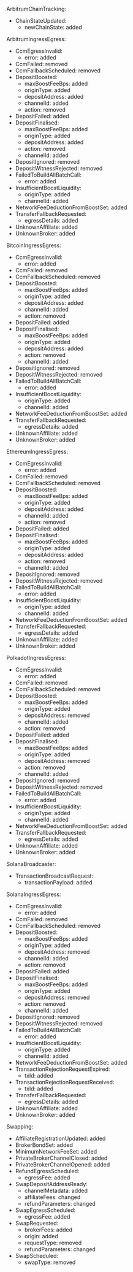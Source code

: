 ArbitrumChainTracking:
  - ChainStateUpdated:
    - newChainState: added

ArbitrumIngressEgress:
  - CcmEgressInvalid:
    - error: added
  - CcmFailed: removed
  - CcmFallbackScheduled: removed
  - DepositBoosted:
    - maxBoostFeeBps: added
    - originType: added
    - depositAddress: added
    - channelId: added
    - action: removed
  - DepositFailed: added
  - DepositFinalised:
    - maxBoostFeeBps: added
    - originType: added
    - depositAddress: added
    - action: removed
    - channelId: added
  - DepositIgnored: removed
  - DepositWitnessRejected: removed
  - FailedToBuildAllBatchCall:
    - error: added
  - InsufficientBoostLiquidity:
    - originType: added
    - channelId: added
  - NetworkFeeDeductionFromBoostSet: added
  - TransferFallbackRequested:
    - egressDetails: added
  - UnknownAffiliate: added
  - UnknownBroker: added

BitcoinIngressEgress:
  - CcmEgressInvalid:
    - error: added
  - CcmFailed: removed
  - CcmFallbackScheduled: removed
  - DepositBoosted:
    - maxBoostFeeBps: added
    - originType: added
    - depositAddress: added
    - channelId: added
    - action: removed
  - DepositFailed: added
  - DepositFinalised:
    - maxBoostFeeBps: added
    - originType: added
    - depositAddress: added
    - action: removed
    - channelId: added
  - DepositIgnored: removed
  - DepositWitnessRejected: removed
  - FailedToBuildAllBatchCall:
    - error: added
  - InsufficientBoostLiquidity:
    - originType: added
    - channelId: added
  - NetworkFeeDeductionFromBoostSet: added
  - TransferFallbackRequested:
    - egressDetails: added
  - UnknownAffiliate: added
  - UnknownBroker: added

EthereumIngressEgress:
  - CcmEgressInvalid:
    - error: added
  - CcmFailed: removed
  - CcmFallbackScheduled: removed
  - DepositBoosted:
    - maxBoostFeeBps: added
    - originType: added
    - depositAddress: added
    - channelId: added
    - action: removed
  - DepositFailed: added
  - DepositFinalised:
    - maxBoostFeeBps: added
    - originType: added
    - depositAddress: added
    - action: removed
    - channelId: added
  - DepositIgnored: removed
  - DepositWitnessRejected: removed
  - FailedToBuildAllBatchCall:
    - error: added
  - InsufficientBoostLiquidity:
    - originType: added
    - channelId: added
  - NetworkFeeDeductionFromBoostSet: added
  - TransferFallbackRequested:
    - egressDetails: added
  - UnknownAffiliate: added
  - UnknownBroker: added

PolkadotIngressEgress:
  - CcmEgressInvalid:
    - error: added
  - CcmFailed: removed
  - CcmFallbackScheduled: removed
  - DepositBoosted:
    - maxBoostFeeBps: added
    - originType: added
    - depositAddress: removed
    - channelId: added
    - action: removed
  - DepositFailed: added
  - DepositFinalised:
    - maxBoostFeeBps: added
    - originType: added
    - depositAddress: removed
    - action: removed
    - channelId: added
  - DepositIgnored: removed
  - DepositWitnessRejected: removed
  - FailedToBuildAllBatchCall:
    - error: added
  - InsufficientBoostLiquidity:
    - originType: added
    - channelId: added
  - NetworkFeeDeductionFromBoostSet: added
  - TransferFallbackRequested:
    - egressDetails: added
  - UnknownAffiliate: added
  - UnknownBroker: added

SolanaBroadcaster:
  - TransactionBroadcastRequest:
    - transactionPayload: added

SolanaIngressEgress:
  - CcmEgressInvalid:
    - error: added
  - CcmFailed: removed
  - CcmFallbackScheduled: removed
  - DepositBoosted:
    - maxBoostFeeBps: added
    - originType: added
    - depositAddress: removed
    - channelId: added
    - action: removed
  - DepositFailed: added
  - DepositFinalised:
    - maxBoostFeeBps: added
    - originType: added
    - depositAddress: removed
    - action: removed
    - channelId: added
  - DepositIgnored: removed
  - DepositWitnessRejected: removed
  - FailedToBuildAllBatchCall:
    - error: added
  - InsufficientBoostLiquidity:
    - originType: added
    - channelId: added
  - NetworkFeeDeductionFromBoostSet: added
  - TransactionRejectionRequestExpired:
    - txId: added
  - TransactionRejectionRequestReceived:
    - txId: added
  - TransferFallbackRequested:
    - egressDetails: added
  - UnknownAffiliate: added
  - UnknownBroker: added

Swapping:
  - AffiliateRegistrationUpdated: added
  - BrokerBondSet: added
  - MinimumNetworkFeeSet: added
  - PrivateBrokerChannelClosed: added
  - PrivateBrokerChannelOpened: added
  - RefundEgressScheduled:
    - egressFee: added
  - SwapDepositAddressReady:
    - channelMetadata: added
    - affiliateFees: changed
    - refundParameters: changed
  - SwapEgressScheduled:
    - egressFee: added
  - SwapRequested:
    - brokerFees: added
    - origin: added
    - requestType: removed
    - refundParameters: changed
  - SwapScheduled:
    - swapType: removed
